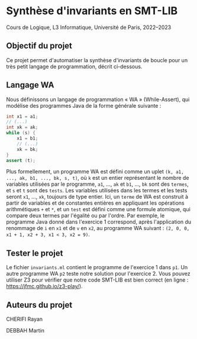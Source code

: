 # Synthèse d'invariants en SMT-LIB

Cours de Logique, L3 Informatique, Université de Paris, 2022–2023

## Objectif du projet

Ce projet permet d'automatiser la synthèse d'invariants de
boucle pour un très petit langage de programmation, décrit
ci-dessous.

## Langage WA

Nous définissons un langage de programmation « WA » (While-Assert),
qui modélise des programmes Java de la forme générale suivante :

```java
int x1 = a1;
// (...)
int xk = ak;
while (s) {
    x1 = b1;
    // (...)
    xk = bk;
}
assert (t);
```

Plus formellement, un programme WA est défini comme un uplet
`(k, a1, ..., ak, b1, ..., bk, s, t)`, où `k` est un entier représentant le
nombre de variables utilisées par le programme, `a1`, ..., `ak` et
`b1`, ..., `bk` sont des `termes`, et `s` et `t` sont des `tests`. Les
variables utilisées dans les termes et les tests seront `x1`, ...,
`xk`, toujours de type entier. Ici, un `terme` de WA est construit à
partir de variables et de constantes entières en appliquant les
opérations arithmétiques `+` et `*`, et un `test` est défini comme une
formule atomique, qui compare deux termes par l'égalité ou par
l'ordre. Par exemple, le programme Java donné dans l'exercice 1
correspond, après l'application du renommage de `i` en `x1`
et de `v` en `x2`, au programme WA suivant :
`(2, 0, 0, x1 + 1, x2 + 3, x1 < 3, x2 = 9)`.

## Tester le projet

Le fichier `invariants.ml` contient le programme de l'exercice 1 dans
`p1`. Un autre programme WA `p2` teste notre solution
pour l'exercice 2. Vous pouvez utiliser Z3 pour vérifier que notre code SMT-LIB
est bien correct (en ligne : https://jfmc.github.io/z3-play/).

## Auteurs du projet

CHERIFI Rayan

DEBBAH Martin
